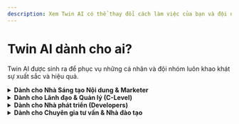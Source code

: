 ```yaml
---
description: Xem Twin AI có thể thay đổi cách làm việc của bạn và đội nhóm ra sao.
---
```


# Twin AI dành cho ai?

Twin AI được sinh ra để phục vụ những cá nhân và đội nhóm luôn khao khát sự xuất sắc và hiệu quả.

<details>

<summary><strong>Dành cho Nhà Sáng tạo Nội dung &#x26; Marketer</strong></summary>

Bạn sẽ có một trợ lý không bao giờ cạn ý tưởng. Từ việc xây dựng chiến lược content, phác thảo bài viết chuẩn SEO, đến việc viết kịch bản video hàng loạt, Twin AI giúp bạn giải phóng thời gian khỏi các công việc lặp lại để tập trung vào tư duy sáng tạo bậc cao.

</details>

<details>

<summary><strong>Dành cho Lãnh đạo &#x26; Quản lý (C-Level)</strong></summary>

Bạn sẽ có một đối tác tư duy chiến lược luôn sẵn sàng 24/7. Sử dụng Twin AI để phân tích báo cáo, chuẩn bị cho các cuộc họp quan trọng, phản biện các ý tưởng kinh doanh mới và đưa ra quyết định dựa trên nhiều góc nhìn sắc bén hơn.

</details>

<details>

<summary><strong>Dành cho Nhà phát triển (Developers)</strong></summary>

Bạn sẽ có quyền truy cập vào sức mạnh của các mô hình AI chuyên biệt mà không cần tốn thời gian và chi phí tự xây dựng. Tích hợp Twin AI qua API để tự động hóa quy trình, xây dựng các tính năng thông minh cho ứng dụng của bạn một cách nhanh chóng.

</details>

<details>

<summary><strong>Dành cho Chuyên gia tư vấn &#x26; Nhà đào tạo</strong></summary>

Bạn sẽ có khả năng "nhân bản" chính mình. Đóng gói kiến thức, kinh nghiệm và phương pháp luận của bạn vào một "Twin" độc quyền, giúp bạn phục vụ được nhiều khách hàng và học viên hơn mà không bị giới hạn về thời gian.

</details>
